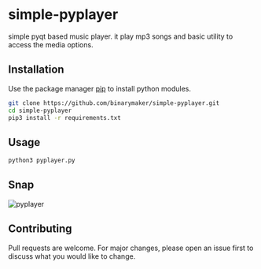 # simple-pyplayer
simple pyqt based music player. it play mp3 songs and basic utility to access the media options.

## Installation

Use the package manager [pip](https://pip.pypa.io/en/stable/) to install python modules.

```bash
git clone https://github.com/binarymaker/simple-pyplayer.git
cd simple-pyplayer
pip3 install -r requirements.txt
```

## Usage

```bash
python3 pyplayer.py
```
## Snap
![pyplayer](https://user-images.githubusercontent.com/45413608/49693575-d0b82880-fb9c-11e8-95a5-4a15b277106a.jpg)

## Contributing
Pull requests are welcome. For major changes, please open an issue first to discuss what you would like to change.

